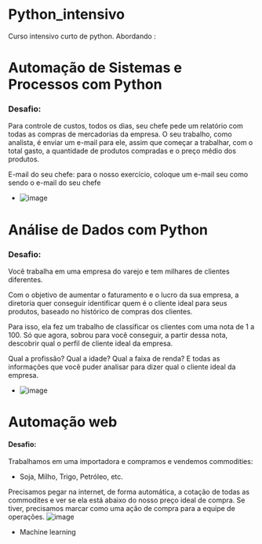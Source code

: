 # Python_intensivo
Curso intensivo curto de python. 
Abordando : 


# Automação de Sistemas e Processos com Python

### Desafio:

Para controle de custos, todos os dias, seu chefe pede um relatório com todas as compras de mercadorias da empresa.
O seu trabalho, como analista, é enviar um e-mail para ele, assim que começar a trabalhar, com o total gasto, a quantidade de produtos compradas e o preço médio dos produtos.

E-mail do seu chefe: para o nosso exercício, coloque um e-mail seu como sendo o e-mail do seu chefe<br>
- ![image](https://github.com/lukask028/Python_intensivo/assets/54475600/1d0ca746-5927-47cb-a661-afc3ba1cb29b)


# Análise de Dados com Python

### Desafio:

Você trabalha em uma empresa do varejo e tem milhares de clientes diferentes.

Com o objetivo de aumentar o faturamento e o lucro da sua empresa, a diretoria quer conseguir identificar quem é o cliente ideal para seus produtos, baseado no histórico de compras dos clientes.

Para isso, ela fez um trabalho de classificar os clientes com uma nota de 1 a 100. Só que agora, sobrou para você conseguir, a partir dessa nota, descobrir qual o perfil de cliente ideal da empresa.

Qual a profissão? Qual a idade? Qual a faixa de renda? E todas as informações que você puder analisar para dizer qual o cliente ideal da empresa.

- ![image](https://github.com/lukask028/Python_intensivo/assets/54475600/9c9cb5dd-77c8-43c2-b06d-22b98a7c1ad6)

# Automação web
#### Desafio: 

Trabalhamos em uma importadora e compramos e vendemos commodities:
- Soja, Milho, Trigo, Petróleo, etc.

Precisamos pegar na internet, de forma automática, a cotação de todas as commodites e ver se ela está abaixo do nosso preço ideal de compra. Se tiver, precisamos marcar como uma ação de compra para a equipe de operações.
![image](https://github.com/lukask028/Python_intensivo/assets/54475600/f33de275-2ab7-4f2d-ada8-854996ac52bc)

- Machine learning
